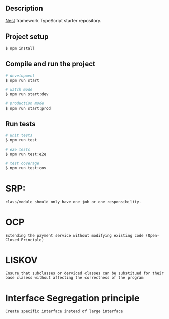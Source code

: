 ## Description

[Nest](https://github.com/nestjs/nest) framework TypeScript starter repository.

## Project setup

```bash
$ npm install
```

## Compile and run the project

```bash
# development
$ npm run start

# watch mode
$ npm run start:dev

# production mode
$ npm run start:prod
```

## Run tests

```bash
# unit tests
$ npm run test

# e2e tests
$ npm run test:e2e

# test coverage
$ npm run test:cov
```

# SRP:

`class/module should only have one job or one responsibility.`

# OCP

`Extending the payment service without modifying existing code (Open-Closed Principle)`

# LISKOV

`Ensure that subclasses or derviced classes can be substitued for their base clasess without affecting the correctness of the program`

# Interface Segregation principle

`Create specific interface instead of large interface`

